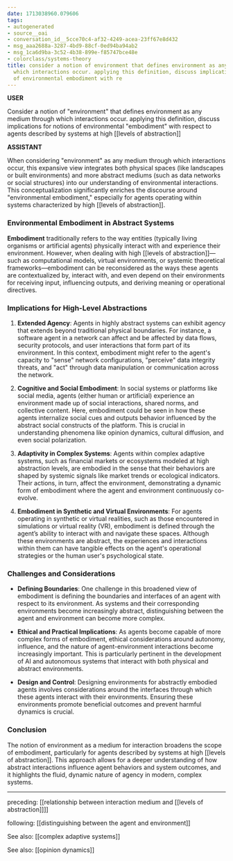 ```yaml
---
date: 1713038960.079606
tags:
- autogenerated
- source__oai
- conversation_id__5cce70c4-af32-4249-acea-23ff67e8d432
- msg_aaa2688a-3287-4bd9-88cf-0ed94ba94ab2
- msg_1ca6d9ba-3c52-4b38-899e-f85747bce48e
- colorclass/systems-theory
title: consider a notion of environment that defines environment as any medium through
  which interactions occur. applying this definition, discuss implications for notions
  of environmental embodiment with re
---
```


**USER**

Consider a notion of "environment" that defines environment as any medium through which interactions occur. applying this definition, discuss implications for notions of environmental "embodiment" with respect to agents described by systems at high [[levels of abstraction]]


**ASSISTANT**

When considering "environment" as any medium through which interactions occur, this expansive view integrates both physical spaces (like landscapes or built environments) and more abstract mediums (such as data networks or social structures) into our understanding of environmental interactions. This conceptualization significantly enriches the discourse around "environmental embodiment," especially for agents operating within systems characterized by high [[levels of abstraction]]. 

### Environmental Embodiment in Abstract Systems

**Embodiment** traditionally refers to the way entities (typically living organisms or artificial agents) physically interact with and experience their environment. However, when dealing with high [[levels of abstraction]]—such as computational models, virtual environments, or systemic theoretical frameworks—embodiment can be reconsidered as the ways these agents are contextualized by, interact with, and even depend on their environments for receiving input, influencing outputs, and deriving meaning or operational directives.

### Implications for High-Level Abstractions

1. **Extended Agency**: Agents in highly abstract systems can exhibit agency that extends beyond traditional physical boundaries. For instance, a software agent in a network can affect and be affected by data flows, security protocols, and user interactions that form part of its environment. In this context, embodiment might refer to the agent's capacity to "sense" network configurations, "perceive" data integrity threats, and "act" through data manipulation or communication across the network.

2. **Cognitive and Social Embodiment**: In social systems or platforms like social media, agents (either human or artificial) experience an environment made up of social interactions, shared norms, and collective content. Here, embodiment could be seen in how these agents internalize social cues and outputs behavior influenced by the abstract social constructs of the platform. This is crucial in understanding phenomena like opinion dynamics, cultural diffusion, and even social polarization.

3. **Adaptivity in Complex Systems**: Agents within complex adaptive systems, such as financial markets or ecosystems modeled at high abstraction levels, are embodied in the sense that their behaviors are shaped by systemic signals like market trends or ecological indicators. Their actions, in turn, affect the environment, demonstrating a dynamic form of embodiment where the agent and environment continuously co-evolve.

4. **Embodiment in Synthetic and Virtual Environments**: For agents operating in synthetic or virtual realities, such as those encountered in simulations or virtual reality (VR), embodiment is defined through the agent’s ability to interact with and navigate these spaces. Although these environments are abstract, the experiences and interactions within them can have tangible effects on the agent's operational strategies or the human user's psychological state.

### Challenges and Considerations

- **Defining Boundaries**: One challenge in this broadened view of embodiment is defining the boundaries and interfaces of an agent with respect to its environment. As systems and their corresponding environments become increasingly abstract, distinguishing between the agent and environment can become more complex.

- **Ethical and Practical Implications**: As agents become capable of more complex forms of embodiment, ethical considerations around autonomy, influence, and the nature of agent-environment interactions become increasingly important. This is particularly pertinent in the development of AI and autonomous systems that interact with both physical and abstract environments.

- **Design and Control**: Designing environments for abstractly embodied agents involves considerations around the interfaces through which these agents interact with their environments. Ensuring these environments promote beneficial outcomes and prevent harmful dynamics is crucial.

### Conclusion

The notion of environment as a medium for interaction broadens the scope of embodiment, particularly for agents described by systems at high [[levels of abstraction]]. This approach allows for a deeper understanding of how abstract interactions influence agent behaviors and system outcomes, and it highlights the fluid, dynamic nature of agency in modern, complex systems.


---

preceding: [[relationship between interaction medium and [[levels of abstraction]]]]  


following: [[distinguishing between the agent and environment]]

See also: [[complex adaptive systems]]


See also: [[opinion dynamics]]
